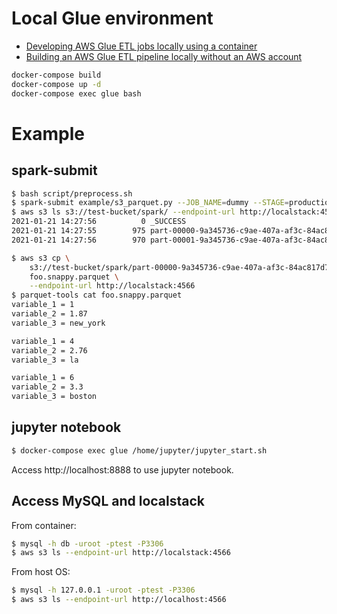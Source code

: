 # Local Glue environment

- [Developing AWS Glue ETL jobs locally using a container](https://aws.amazon.com/blogs/big-data/developing-aws-glue-etl-jobs-locally-using-a-container/)
- [Building an AWS Glue ETL pipeline locally without an AWS account](https://aws.amazon.com/blogs/big-data/building-an-aws-glue-etl-pipeline-locally-without-an-aws-account/)

```bash
docker-compose build
docker-compose up -d
docker-compose exec glue bash
```

# Example
## spark-submit

```bash
$ bash script/preprocess.sh
$ spark-submit example/s3_parquet.py --JOB_NAME=dummy --STAGE=production
$ aws s3 ls s3://test-bucket/spark/ --endpoint-url http://localstack:4566
2021-01-21 14:27:56          0 _SUCCESS
2021-01-21 14:27:55        975 part-00000-9a345736-c9ae-407a-af3c-84ac817d78c9-c000.snappy.parquet
2021-01-21 14:27:56        970 part-00001-9a345736-c9ae-407a-af3c-84ac817d78c9-c000.snappy.parquet

$ aws s3 cp \
    s3://test-bucket/spark/part-00000-9a345736-c9ae-407a-af3c-84ac817d78c9-c000.snappy.parquet \
    foo.snappy.parquet \
    --endpoint-url http://localstack:4566
$ parquet-tools cat foo.snappy.parquet
variable_1 = 1
variable_2 = 1.87
variable_3 = new_york

variable_1 = 4
variable_2 = 2.76
variable_3 = la

variable_1 = 6
variable_2 = 3.3
variable_3 = boston
```

## jupyter notebook

```bash
$ docker-compose exec glue /home/jupyter/jupyter_start.sh
```

Access http://localhost:8888 to use jupyter notebook.


## Access MySQL and localstack

From container:
```bash
$ mysql -h db -uroot -ptest -P3306
$ aws s3 ls --endpoint-url http://localstack:4566
```

From host OS:
```bash
$ mysql -h 127.0.0.1 -uroot -ptest -P3306
$ aws s3 ls --endpoint-url http://localhost:4566
```
